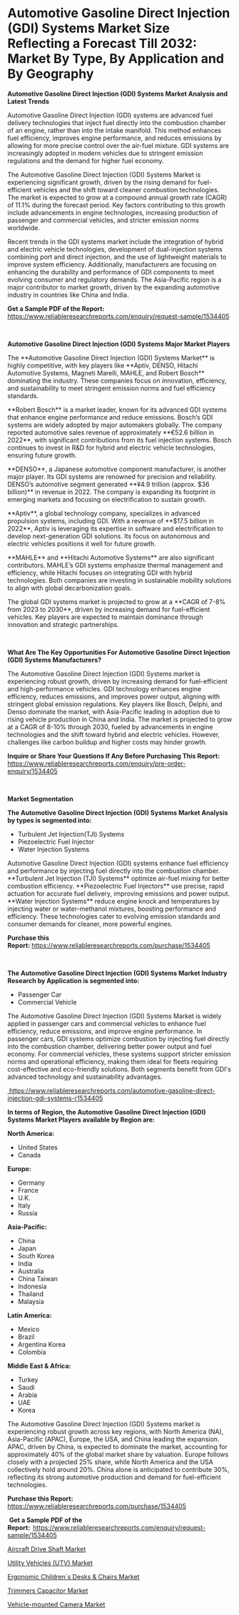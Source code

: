 <p><h1>Automotive Gasoline Direct Injection (GDI) Systems Market Size Reflecting a Forecast Till 2032: Market By Type, By Application and By Geography</h1></p><p><strong>Automotive Gasoline Direct Injection (GDI) Systems Market Analysis and Latest Trends</strong></p>
<p><p>Automotive Gasoline Direct Injection (GDI) systems are advanced fuel delivery technologies that inject fuel directly into the combustion chamber of an engine, rather than into the intake manifold. This method enhances fuel efficiency, improves engine performance, and reduces emissions by allowing for more precise control over the air-fuel mixture. GDI systems are increasingly adopted in modern vehicles due to stringent emission regulations and the demand for higher fuel economy.</p><p>The Automotive Gasoline Direct Injection (GDI) Systems Market is experiencing significant growth, driven by the rising demand for fuel-efficient vehicles and the shift toward cleaner combustion technologies. The market is expected to grow at a compound annual growth rate (CAGR) of 11.1% during the forecast period. Key factors contributing to this growth include advancements in engine technologies, increasing production of passenger and commercial vehicles, and stricter emission norms worldwide.</p><p>Recent trends in the GDI systems market include the integration of hybrid and electric vehicle technologies, development of dual-injection systems combining port and direct injection, and the use of lightweight materials to improve system efficiency. Additionally, manufacturers are focusing on enhancing the durability and performance of GDI components to meet evolving consumer and regulatory demands. The Asia-Pacific region is a major contributor to market growth, driven by the expanding automotive industry in countries like China and India.</p></p>
<p><strong>Get a Sample PDF of the Report:&nbsp;</strong> <a href="https://www.reliableresearchreports.com/enquiry/request-sample/1534405?utm_campaign=32&utm_medium=2&utm_source=Github&utm_content=ia&utm_term=23012025&utm_id=automotive-gasoline-direct-injection-gdi-systems">https://www.reliableresearchreports.com/enquiry/request-sample/1534405</a></p>
<p>&nbsp;</p>
<p><strong>Automotive Gasoline Direct Injection (GDI) Systems Major Market Players</strong></p>
<p><p>The **Automotive Gasoline Direct Injection (GDI) Systems Market** is highly competitive, with key players like **Aptiv, DENSO, Hitachi Automotive Systems, Magneti Marelli, MAHLE, and Robert Bosch** dominating the industry. These companies focus on innovation, efficiency, and sustainability to meet stringent emission norms and fuel efficiency standards.</p><p>**Robert Bosch** is a market leader, known for its advanced GDI systems that enhance engine performance and reduce emissions. Bosch’s GDI systems are widely adopted by major automakers globally. The company reported automotive sales revenue of approximately **€52.6 billion in 2022**, with significant contributions from its fuel injection systems. Bosch continues to invest in R&D for hybrid and electric vehicle technologies, ensuring future growth.</p><p>**DENSO**, a Japanese automotive component manufacturer, is another major player. Its GDI systems are renowned for precision and reliability. DENSO’s automotive segment generated **¥4.9 trillion (approx. $36 billion)** in revenue in 2022. The company is expanding its footprint in emerging markets and focusing on electrification to sustain growth.</p><p>**Aptiv**, a global technology company, specializes in advanced propulsion systems, including GDI. With a revenue of **$17.5 billion in 2022**, Aptiv is leveraging its expertise in software and electrification to develop next-generation GDI solutions. Its focus on autonomous and electric vehicles positions it well for future growth.</p><p>**MAHLE** and **Hitachi Automotive Systems** are also significant contributors. MAHLE’s GDI systems emphasize thermal management and efficiency, while Hitachi focuses on integrating GDI with hybrid technologies. Both companies are investing in sustainable mobility solutions to align with global decarbonization goals.</p><p>The global GDI systems market is projected to grow at a **CAGR of 7-8% from 2023 to 2030**, driven by increasing demand for fuel-efficient vehicles. Key players are expected to maintain dominance through innovation and strategic partnerships.</p></p>
<p>&nbsp;</p>
<p><strong>What Are The Key Opportunities For Automotive Gasoline Direct Injection (GDI) Systems Manufacturers?</strong></p>
<p><p>The Automotive Gasoline Direct Injection (GDI) Systems market is experiencing robust growth, driven by increasing demand for fuel-efficient and high-performance vehicles. GDI technology enhances engine efficiency, reduces emissions, and improves power output, aligning with stringent global emission regulations. Key players like Bosch, Delphi, and Denso dominate the market, with Asia-Pacific leading in adoption due to rising vehicle production in China and India. The market is projected to grow at a CAGR of 8-10% through 2030, fueled by advancements in engine technologies and the shift toward hybrid and electric vehicles. However, challenges like carbon buildup and higher costs may hinder growth.</p></p>
<p><strong>Inquire or Share Your Questions If Any Before Purchasing This Report:</strong> <a href="https://www.reliableresearchreports.com/enquiry/pre-order-enquiry/1534405?utm_campaign=32&utm_medium=2&utm_source=Github&utm_content=ia&utm_term=23012025&utm_id=automotive-gasoline-direct-injection-gdi-systems">https://www.reliableresearchreports.com/enquiry/pre-order-enquiry/1534405</a></p>
<p>&nbsp;</p>
<p><strong>Market Segmentation</strong></p>
<p><strong>The Automotive Gasoline Direct Injection (GDI) Systems Market Analysis by types is segmented into:</strong></p>
<p><ul><li>Turbulent Jet Injection(TJI) Systems</li><li>Piezoelectric Fuel Injector</li><li>Water Injection Systems</li></ul></p>
<p><p>Automotive Gasoline Direct Injection (GDI) systems enhance fuel efficiency and performance by injecting fuel directly into the combustion chamber. **Turbulent Jet Injection (TJI) Systems** optimize air-fuel mixing for better combustion efficiency. **Piezoelectric Fuel Injectors** use precise, rapid actuation for accurate fuel delivery, improving emissions and power output. **Water Injection Systems** reduce engine knock and temperatures by injecting water or water-methanol mixtures, boosting performance and efficiency. These technologies cater to evolving emission standards and consumer demands for cleaner, more powerful engines.</p></p>
<p><strong>Purchase this Report:&nbsp;</strong><a href="https://www.reliableresearchreports.com/purchase/1534405?utm_campaign=32&utm_medium=2&utm_source=Github&utm_content=ia&utm_term=23012025&utm_id=automotive-gasoline-direct-injection-gdi-systems">https://www.reliableresearchreports.com/purchase/1534405</a></p>
<p>&nbsp;</p>
<p><strong>The Automotive Gasoline Direct Injection (GDI) Systems Market Industry Research by Application is segmented into:</strong></p>
<p><ul><li>Passenger Car</li><li>Commercial Vehicle</li></ul></p>
<p><p>The Automotive Gasoline Direct Injection (GDI) Systems Market is widely applied in passenger cars and commercial vehicles to enhance fuel efficiency, reduce emissions, and improve engine performance. In passenger cars, GDI systems optimize combustion by injecting fuel directly into the combustion chamber, delivering better power output and fuel economy. For commercial vehicles, these systems support stricter emission norms and operational efficiency, making them ideal for fleets requiring cost-effective and eco-friendly solutions. Both segments benefit from GDI's advanced technology and sustainability advantages.</p></p>
<p><a href="https://www.reliableresearchreports.com/automotive-gasoline-direct-injection-gdi-systems-r1534405?utm_campaign=32&utm_medium=2&utm_source=Github&utm_content=ia&utm_term=23012025&utm_id=automotive-gasoline-direct-injection-gdi-systems">&nbsp;https://www.reliableresearchreports.com/automotive-gasoline-direct-injection-gdi-systems-r1534405</a></p>
<p><strong>In terms of Region, the Automotive Gasoline Direct Injection (GDI) Systems Market Players available by Region are:</strong></p>
<p>
    <p> <strong> North America: </strong>
        <ul>
            <li>United States</li>
            <li>Canada</li>
        </ul>
        </p> 
    <p> <strong> Europe: </strong>
        <ul>
            <li>Germany</li>
            <li>France</li>
            <li>U.K.</li>
            <li>Italy</li>
            <li>Russia</li>
        </ul>
        </p> 
    <p> <strong> Asia-Pacific: </strong>
        <ul>
            <li>China</li>
            <li>Japan</li>
            <li>South Korea</li>
            <li>India</li>
            <li>Australia</li>
            <li>China Taiwan</li>
            <li>Indonesia</li>
            <li>Thailand</li>
            <li>Malaysia</li>
        </ul>
        </p> 
    <p> <strong> Latin America: </strong>
        <ul>
            <li>Mexico</li>
            <li>Brazil</li>
            <li>Argentina Korea</li>
            <li>Colombia</li>
        </ul>
        </p> 
    <p> <strong> Middle East & Africa: </strong>
        <ul>
            <li>Turkey</li>
            <li>Saudi</li>
            <li>Arabia</li>
            <li>UAE</li>
            <li>Korea</li>
        </ul>
    </p>
    </p>
<p><p>The Automotive Gasoline Direct Injection (GDI) Systems market is experiencing robust growth across key regions, with North America (NA), Asia-Pacific (APAC), Europe, the USA, and China leading the expansion. APAC, driven by China, is expected to dominate the market, accounting for approximately 40% of the global market share by valuation. Europe follows closely with a projected 25% share, while North America and the USA collectively hold around 20%. China alone is anticipated to contribute 30%, reflecting its strong automotive production and demand for fuel-efficient technologies.</p></p>
<p><strong>Purchase this Report: </strong><a href="https://www.reliableresearchreports.com/purchase/1534405?utm_campaign=32&utm_medium=2&utm_source=Github&utm_content=ia&utm_term=23012025&utm_id=automotive-gasoline-direct-injection-gdi-systems">https://www.reliableresearchreports.com/purchase/1534405</a></p>
<p>&nbsp;<strong>Get a Sample PDF of the Report:&nbsp;&nbsp;</strong><a href="https://www.reliableresearchreports.com/enquiry/request-sample/1534405?utm_campaign=32&utm_medium=2&utm_source=Github&utm_content=ia&utm_term=23012025&utm_id=automotive-gasoline-direct-injection-gdi-systems">https://www.reliableresearchreports.com/enquiry/request-sample/1534405</a></p>
<p><strong></strong></p>
<p><p><a href="https://github.com/justalichtenberger/Market-Research-Report-List-1/blob/main/aircraft-drive-shaft-market.md?utm_campaign=32&utm_medium=2&utm_source=Github&utm_content=ia&utm_term=23012025&utm_id=automotive-gasoline-direct-injection-gdi-systems">Aircraft Drive Shaft Market</a></p><p><a href="https://github.com/bensemilia864/Market-Research-Report-List-1/blob/main/utility-vehicles-utv-market.md?utm_campaign=32&utm_medium=2&utm_source=Github&utm_content=ia&utm_term=23012025&utm_id=automotive-gasoline-direct-injection-gdi-systems">Utility Vehicles (UTV) Market</a></p><p><a href="https://www.linkedin.com/pulse/ergonomic-childrens-desks-chairs-market-size-experiencing-lgmoc?utm_campaign=32&utm_medium=2&utm_source=Github&utm_content=ia&utm_term=23012025&utm_id=automotive-gasoline-direct-injection-gdi-systems">Ergonomic Children`s Desks & Chairs Market</a></p><p><a href="https://www.linkedin.com/pulse/study-onthe-value-market-segmentation-share-analysis-trimmers-xxrtf?utm_campaign=32&utm_medium=2&utm_source=Github&utm_content=ia&utm_term=23012025&utm_id=automotive-gasoline-direct-injection-gdi-systems">Trimmers Capacitor Market</a></p><p><a href="https://www.linkedin.com/pulse/global-vehicle-mounted-camera-market-set-expansion-projected-bbhce?utm_campaign=32&utm_medium=2&utm_source=Github&utm_content=ia&utm_term=23012025&utm_id=automotive-gasoline-direct-injection-gdi-systems">Vehicle-mounted Camera Market</a></p></p>